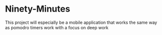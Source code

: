 # Ninety-Minutes
This project will especially be a mobile application that works the same way as pomodro timers work with a focus on deep work
